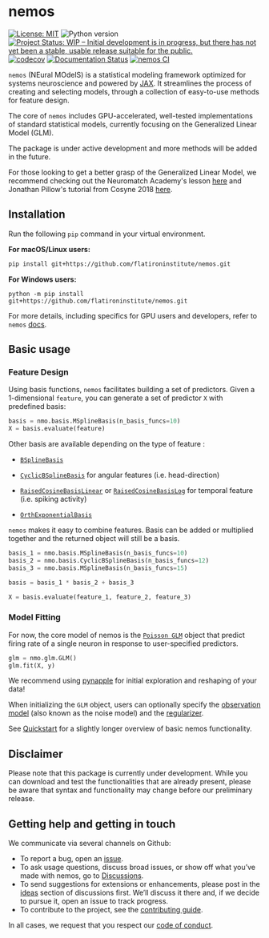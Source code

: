 # nemos 

[![License: MIT](https://img.shields.io/badge/License-MIT-yellow.svg)](https://github.com/flatironinstitute/nemos/blob/main/LICENSE)
![Python version](https://img.shields.io/badge/python-3.10-blue.svg)
[![Project Status: WIP – Initial development is in progress, but there has not yet been a stable, usable release suitable for the public.](https://www.repostatus.org/badges/latest/wip.svg)](https://www.repostatus.org/#wip)
[![codecov](https://codecov.io/gh/flatironinstitute/nemos/graph/badge.svg?token=vvtrcTFNeu)](https://codecov.io/gh/flatironinstitute/nemos)
[![Documentation Status](https://readthedocs.org/projects/nemos/badge/?version=latest)](https://nemos.readthedocs.io/en/latest/?badge=latest)
[![nemos CI](https://github.com/flatironinstitute/nemos/actions/workflows/ci.yml/badge.svg)](https://github.com/flatironinstitute/nemos/actions/workflows/ci.yml)

`nemos` (NEural MOdelS) is a statistical modeling framework optimized for systems neuroscience and powered by [JAX](jax.readthedocs.io/). 
It streamlines the process of creating and selecting models, through a collection of easy-to-use methods for feature design.

The core of `nemos` includes GPU-accelerated, well-tested implementations of standard statistical models, currently 
focusing on the Generalized Linear Model (GLM). 

The package is under active development and more methods will be added in the future.

For those looking to get a better grasp of the Generalized Linear Model, we recommend checking out the 
Neuromatch Academy's lesson [here](https://www.youtube.com/watch?v=NFeGW5ljUoI&t=424s) and Jonathan Pillow's tutorial 
from Cosyne 2018 [here](https://www.youtube.com/watch?v=NFeGW5ljUoI&t=424s).

## Installation
Run the following `pip` command in your virtual environment.

**For macOS/Linux users:**
 ```bash
 pip install git+https://github.com/flatironinstitute/nemos.git
 ```

**For Windows users:**
 ```
 python -m pip install git+https://github.com/flatironinstitute/nemos.git
 ```

For more details, including specifics for GPU users and developers, refer to `nemos` [docs](https://nemos.readthedocs.io/en/latest/installation/).


## Basic usage

### Feature Design

Using basis functions, `nemos` facilitates building a set of predictors. Given a 1-dimensional `feature`, you can generate a set of predictor `X` with predefined basis:
```python
basis = nmo.basis.MSplineBasis(n_basis_funcs=10)
X = basis.evaluate(feature)
```
Other basis are available depending on the type of feature :

  * [`BSplineBasis`](https://nemos.readthedocs.io/en/latest/reference/nemos/basis/#nemos.basis.BSplineBasis)

  * [`CyclicBSplineBasis`](https://nemos.readthedocs.io/en/latest/reference/nemos/basis/#nemos.basis.CyclicBSplineBasis) for angular features (i.e. head-direction)

  * [`RaisedCosineBasisLinear`](https://nemos.readthedocs.io/en/latest/reference/nemos/basis/#nemos.basis.RaisedCosineBasisLinear) or [`RaisedCosineBasisLog`](https://nemos.readthedocs.io/en/latest/reference/nemos/basis/#nemos.basis.RaisedCosineBasisLog) for temporal feature (i.e. spiking activity)

  * [`OrthExponentialBasis`](https://nemos.readthedocs.io/en/latest/reference/nemos/basis/#nemos.basis.OrthExponentialBasis)
  
`nemos` makes it easy to combine features. Basis can be added or multiplied together and the returned object will still be a basis.

```python
basis_1 = nmo.basis.MSplineBasis(n_basis_funcs=10)
basis_2 = nmo.basis.CyclicBSplineBasis(n_basis_funcs=12)
basis_3 = nmo.basis.MSplineBasis(n_basis_funcs=15)

basis = basis_1 * basis_2 + basis_3

X = basis.evaluate(feature_1, feature_2, feature_3)
```

### Model Fitting

For now, the core model of nemos is the
[`Poisson GLM`](https://nemos.readthedocs.io/en/latest/reference/nemos/glm/) object that predict firing rate of a single neuron in response to
user-specified predictors. 

```python
glm = nmo.glm.GLM()
glm.fit(X, y)
```
We recommend using [pynapple](https://github.com/pynapple-org/pynapple) for initial exploration and reshaping of your data!


When initializing the `GLM` object, users can optionally specify the
[observation
model](https://nemos.readthedocs.io/en/latest/reference/nemos/observation_models/)
(also known as the noise model) and the
[regularizer](https://nemos.readthedocs.io/en/latest/reference/nemos/regularizer/).

See [Quickstart](https://nemos.readthedocs.io/en/latest/quickstart/) for a
slightly longer overview of basic nemos functionality.

## Disclaimer

Please note that this package is currently under development. While you can
download and test the functionalities that are already present, please be aware
that syntax and functionality may change before our preliminary release.

## Getting help and getting in touch

We communicate via several channels on Github:

- To report a bug, open an
  [issue](https://github.com/flatironinstitute/nemos/issues).
- To ask usage questions, discuss broad issues, or show off what you’ve made
  with nemos, go to
  [Discussions](https://github.com/flatironinstitute/nemos/discussions).
- To send suggestions for extensions or enhancements, please post in the
  [ideas](https://github.com/flatironinstitute/nemos/discussions/categories/ideas)
  section of discussions first. We’ll discuss it there and, if we decide to
  pursue it, open an issue to track progress.
- To contribute to the project, see the [contributing
  guide](CONTRIBUTING.md).

In all cases, we request that you respect our [code of
conduct](CODE_OF_CONDUCT.md).

